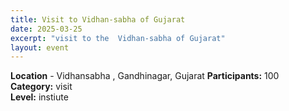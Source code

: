 ```yaml
---
title: Visit to Vidhan-sabha of Gujarat
date: 2025-03-25
excerpt: "visit to the  Vidhan-sabha of Gujarat"
layout: event
---
```

**Location** - Vidhansabha , Gandhinagar, Gujarat
**Participants:** 100  
**Category:** visit  
**Level:** instiute

